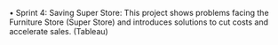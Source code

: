 •	Sprint 4: Saving Super Store: This project shows problems facing the Furniture Store (Super Store) and introduces solutions to cut costs and accelerate sales. (Tableau)
